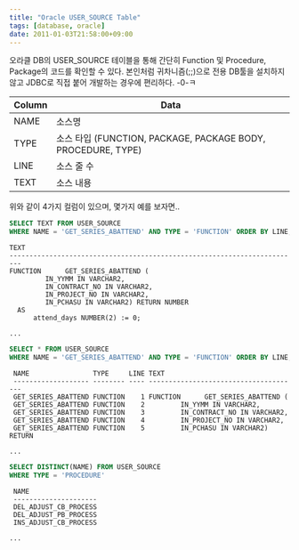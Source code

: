 ```yaml
---
title: "Oracle USER_SOURCE Table"
tags: [database, oracle]
date: 2011-01-03T21:58:00+09:00
---
```


오라클 DB의 USER\_SOURCE 테이블을 통해 간단히 Function 및 Procedure, Package의 코드를 확인할 수 있다. 본인처럼 귀차니즘(;;)으로 전용 DB툴을 설치하지 않고 JDBC로 직접 붙어 개발하는 경우에 편리하다. -0-ㅋ

| Column | Data   |
|--------|--------|
| NAME   | 소스명 |
| TYPE   | 소스 타입 (FUNCTION, PACKAGE, PACKAGE BODY, PROCEDURE, TYPE) |
| LINE   | 소스 줄 수 |
| TEXT   | 소스 내용 |

  
위와 같이 4가지 컬럼이 있으며, 몇가지 예를 보자면..  
  
```sql
SELECT TEXT FROM USER_SOURCE
WHERE NAME = 'GET_SERIES_ABATTEND' AND TYPE = 'FUNCTION' ORDER BY LINE;
```

```
TEXT  
-------------------------------------------------------------------------  
FUNCTION      GET_SERIES_ABATTEND (    
         IN_YYMM IN VARCHAR2,    
         IN_CONTRACT_NO IN VARCHAR2,    
         IN_PROJECT_NO IN VARCHAR2,    
         IN_PCHASU IN VARCHAR2) RETURN NUMBER   
  AS      
      attend_days NUMBER(2) := 0;      
  
...  
```
  
```sql
SELECT * FROM USER_SOURCE
WHERE NAME = 'GET_SERIES_ABATTEND' AND TYPE = 'FUNCTION' ORDER BY LINE;
```

```
 NAME                TYPE     LINE TEXT  
 ------------------- -------- ---- --------------------------------------  
 GET_SERIES_ABATTEND FUNCTION    1 FUNCTION      GET_SERIES_ABATTEND (    
 GET_SERIES_ABATTEND FUNCTION    2         IN_YYMM IN VARCHAR2,    
 GET_SERIES_ABATTEND FUNCTION    3         IN_CONTRACT_NO IN VARCHAR2,    
 GET_SERIES_ABATTEND FUNCTION    4         IN_PROJECT_NO IN VARCHAR2,    
 GET_SERIES_ABATTEND FUNCTION    5         IN_PCHASU IN VARCHAR2) RETURN  
 
...
```

```sql
SELECT DISTINCT(NAME) FROM USER_SOURCE
WHERE TYPE = 'PROCEDURE'
```

```  
 NAME  
 ---------------------  
 DEL_ADJUST_CB_PROCESS  
 DEL_ADJUST_PB_PROCESS  
 INS_ADJUST_CB_PROCESS  
  
...  
```
  
